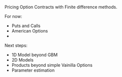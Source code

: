 Pricing Option Contracts with Finite difference methods.

For now:
  - Puts and Calls
  - American Options
  - 
Next steps:
  - 1D Model beyond GBM
  - 2D Models
  - Products beyond simple Vainilla Options
  - Parameter estimation
